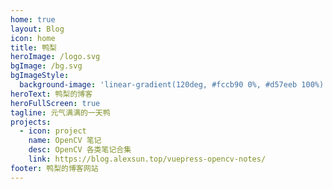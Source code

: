 ```yaml
---
home: true
layout: Blog
icon: home
title: 鸭梨
heroImage: /logo.svg
bgImage: /bg.svg
bgImageStyle:
  background-image: 'linear-gradient(120deg, #fccb90 0%, #d57eeb 100%)'
heroText: 鸭梨的博客
heroFullScreen: true
tagline: 元气满满的一天鸭
projects:
  - icon: project
    name: OpenCV 笔记
    desc: OpenCV 各类笔记合集
    link: https://blog.alexsun.top/vuepress-opencv-notes/
footer: 鸭梨的博客网站
---
```

